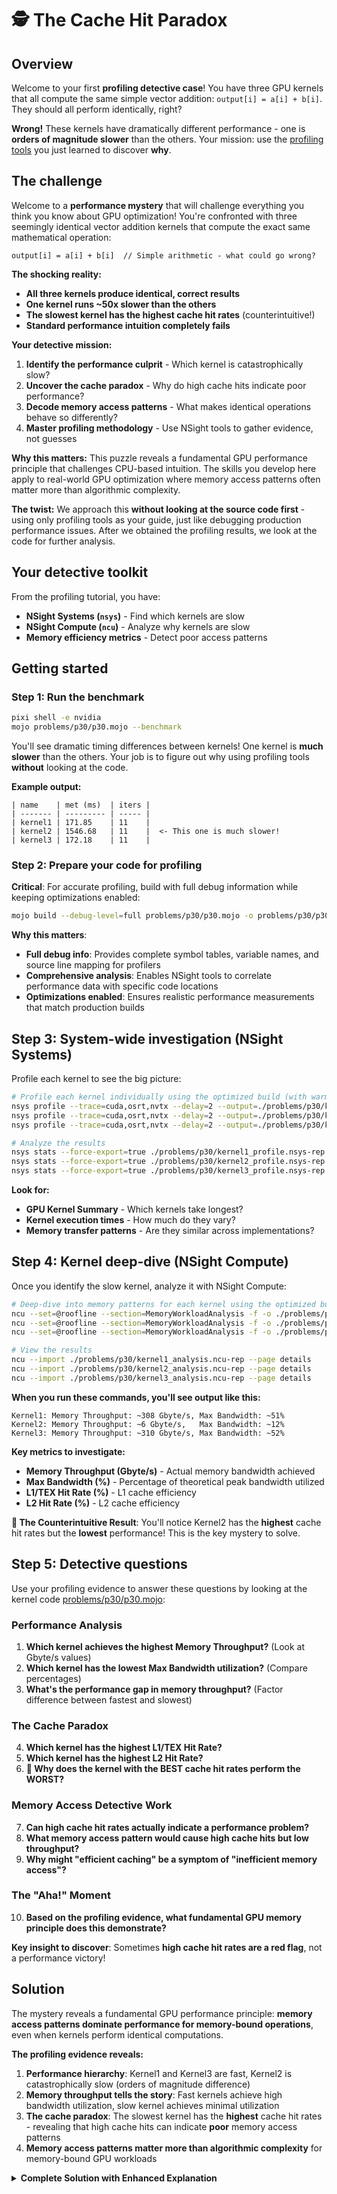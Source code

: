 # 🕵 The Cache Hit Paradox

## Overview

Welcome to your first **profiling detective case**! You have three GPU kernels that all compute the same simple vector addition: `output[i] = a[i] + b[i]`. They should all perform identically, right?

**Wrong!** These kernels have dramatically different performance - one is **orders of magnitude slower** than the others. Your mission: use the [profiling tools](./nvidia_profiling_basics.md) you just learned to discover **why**.

## The challenge

Welcome to a **performance mystery** that will challenge everything you think you know about GPU optimization! You're confronted with three seemingly identical vector addition kernels that compute the exact same mathematical operation:

```
output[i] = a[i] + b[i]  // Simple arithmetic - what could go wrong?
```

**The shocking reality:**

- **All three kernels produce identical, correct results**
- **One kernel runs ~50x slower than the others**
- **The slowest kernel has the highest cache hit rates** (counterintuitive!)
- **Standard performance intuition completely fails**

**Your detective mission:**

1. **Identify the performance culprit** - Which kernel is catastrophically slow?
2. **Uncover the cache paradox** - Why do high cache hits indicate poor performance?
3. **Decode memory access patterns** - What makes identical operations behave so differently?
4. **Master profiling methodology** - Use NSight tools to gather evidence, not guesses

**Why this matters:** This puzzle reveals a fundamental GPU performance principle that challenges CPU-based intuition. The skills you develop here apply to real-world GPU optimization where memory access patterns often matter more than algorithmic complexity.

**The twist:** We approach this **without looking at the source code first** - using only profiling tools as your guide, just like debugging production performance issues. After we obtained the profiling results, we look at the code for further analysis.

## Your detective toolkit

From the profiling tutorial, you have:

- **NSight Systems (`nsys`)** - Find which kernels are slow
- **NSight Compute (`ncu`)** - Analyze why kernels are slow
- **Memory efficiency metrics** - Detect poor access patterns

## Getting started

### Step 1: Run the benchmark

```bash
pixi shell -e nvidia
mojo problems/p30/p30.mojo --benchmark
```

You'll see dramatic timing differences between kernels! One kernel is **much slower** than the others. Your job is to figure out why using profiling tools **without** looking at the code.

**Example output:**

```
| name    | met (ms)  | iters |
| ------- | --------- | ----- |
| kernel1 | 171.85    | 11    |
| kernel2 | 1546.68   | 11    |  <- This one is much slower!
| kernel3 | 172.18    | 11    |
```

### Step 2: Prepare your code for profiling

**Critical**: For accurate profiling, build with full debug information while keeping optimizations enabled:

```bash
mojo build --debug-level=full problems/p30/p30.mojo -o problems/p30/p30_profiler
```

**Why this matters**:

- **Full debug info**: Provides complete symbol tables, variable names, and source line mapping for profilers
- **Comprehensive analysis**: Enables NSight tools to correlate performance data with specific code locations
- **Optimizations enabled**: Ensures realistic performance measurements that match production builds

## Step 3: System-wide investigation (NSight Systems)

Profile each kernel to see the big picture:

```bash
# Profile each kernel individually using the optimized build (with warmup to avoid cold start effects)
nsys profile --trace=cuda,osrt,nvtx --delay=2 --output=./problems/p30/kernel1_profile ./problems/p30/p30_profiler --kernel1
nsys profile --trace=cuda,osrt,nvtx --delay=2 --output=./problems/p30/kernel2_profile ./problems/p30/p30_profiler --kernel2
nsys profile --trace=cuda,osrt,nvtx --delay=2 --output=./problems/p30/kernel3_profile ./problems/p30/p30_profiler --kernel3

# Analyze the results
nsys stats --force-export=true ./problems/p30/kernel1_profile.nsys-rep > ./problems/p30/kernel1_profile.txt
nsys stats --force-export=true ./problems/p30/kernel2_profile.nsys-rep > ./problems/p30/kernel2_profile.txt
nsys stats --force-export=true ./problems/p30/kernel3_profile.nsys-rep > ./problems/p30/kernel3_profile.txt
```

**Look for:**

- **GPU Kernel Summary** - Which kernels take longest?
- **Kernel execution times** - How much do they vary?
- **Memory transfer patterns** - Are they similar across implementations?

## Step 4: Kernel deep-dive (NSight Compute)

Once you identify the slow kernel, analyze it with NSight Compute:

```bash
# Deep-dive into memory patterns for each kernel using the optimized build
ncu --set=@roofline --section=MemoryWorkloadAnalysis -f -o ./problems/p30/kernel1_analysis ./problems/p30/p30_profiler --kernel1
ncu --set=@roofline --section=MemoryWorkloadAnalysis -f -o ./problems/p30/kernel2_analysis ./problems/p30/p30_profiler --kernel2
ncu --set=@roofline --section=MemoryWorkloadAnalysis -f -o ./problems/p30/kernel3_analysis ./problems/p30/p30_profiler --kernel3

# View the results
ncu --import ./problems/p30/kernel1_analysis.ncu-rep --page details
ncu --import ./problems/p30/kernel2_analysis.ncu-rep --page details
ncu --import ./problems/p30/kernel3_analysis.ncu-rep --page details
```

**When you run these commands, you'll see output like this:**

```
Kernel1: Memory Throughput: ~308 Gbyte/s, Max Bandwidth: ~51%
Kernel2: Memory Throughput: ~6 Gbyte/s,   Max Bandwidth: ~12%
Kernel3: Memory Throughput: ~310 Gbyte/s, Max Bandwidth: ~52%
```

**Key metrics to investigate:**

- **Memory Throughput (Gbyte/s)** - Actual memory bandwidth achieved
- **Max Bandwidth (%)** - Percentage of theoretical peak bandwidth utilized
- **L1/TEX Hit Rate (%)** - L1 cache efficiency
- **L2 Hit Rate (%)** - L2 cache efficiency

**🤔 The Counterintuitive Result**: You'll notice Kernel2 has the **highest** cache hit rates but the **lowest** performance! This is the key mystery to solve.

## Step 5: Detective questions

Use your profiling evidence to answer these questions by looking at the kernel code <a href="{{#include ../_includes/repo_url.md}}/blob/main/problems/p30/p30.mojo" class="filename">problems/p30/p30.mojo</a>:

### Performance Analysis

1. **Which kernel achieves the highest Memory Throughput?** (Look at Gbyte/s values)
2. **Which kernel has the lowest Max Bandwidth utilization?** (Compare percentages)
3. **What's the performance gap in memory throughput?** (Factor difference between fastest and slowest)

### The Cache Paradox

4. **Which kernel has the highest L1/TEX Hit Rate?**
5. **Which kernel has the highest L2 Hit Rate?**
6. **🤯 Why does the kernel with the BEST cache hit rates perform the WORST?**

### Memory Access Detective Work

7. **Can high cache hit rates actually indicate a performance problem?**
8. **What memory access pattern would cause high cache hits but low throughput?**
9. **Why might "efficient caching" be a symptom of "inefficient memory access"?**

### The "Aha!" Moment

10. **Based on the profiling evidence, what fundamental GPU memory principle does this demonstrate?**

**Key insight to discover**: Sometimes **high cache hit rates are a red flag**, not a performance victory!

## Solution

The mystery reveals a fundamental GPU performance principle: **memory access patterns dominate performance for memory-bound operations**, even when kernels perform identical computations.

**The profiling evidence reveals:**

1. **Performance hierarchy**: Kernel1 and Kernel3 are fast, Kernel2 is catastrophically slow (orders of magnitude difference)
2. **Memory throughput tells the story**: Fast kernels achieve high bandwidth utilization, slow kernel achieves minimal utilization
3. **The cache paradox**: The slowest kernel has the **highest** cache hit rates - revealing that high cache hits can indicate **poor** memory access patterns
4. **Memory access patterns matter more than algorithmic complexity** for memory-bound GPU workloads

<details class="solution-details">
<summary><strong>Complete Solution with Enhanced Explanation</strong></summary>

This profiling detective case demonstrates how memory access patterns create orders-of-magnitude performance differences, even when kernels perform identical mathematical operations.

## **Performance evidence from profiling**

**NSight Systems Timeline Analysis:**

- **Kernel 1**: Short execution time - **EFFICIENT**
- **Kernel 3**: Similar to Kernel 1 - **EFFICIENT**
- **Kernel 2**: Dramatically longer execution time - **INEFFICIENT**

**NSight Compute Memory Analysis (Hardware-Agnostic Patterns):**

- **Efficient kernels (1 & 3)**: High memory throughput, good bandwidth utilization, moderate cache hit rates
- **Inefficient kernel (2)**: Very low memory throughput, poor bandwidth utilization, **extremely high cache hit rates**

## **The cache paradox revealed**

**🤯 The Counterintuitive Discovery:**

- **Kernel2 has the HIGHEST cache hit rates** but **WORST performance**
- **This challenges conventional wisdom**: "High cache hits = good performance"
- **The truth**: High cache hit rates can be a **symptom of inefficient memory access patterns**

**Why the Cache Paradox Occurs:**

**Traditional CPU intuition (INCORRECT for GPUs):**

- Higher cache hit rates always mean better performance
- Cache hits reduce memory traffic, improving efficiency

**GPU memory reality (CORRECT understanding):**

- **Coalescing matters more than caching** for memory-bound workloads
- **Poor access patterns** can cause artificial cache hit inflation
- **Memory bandwidth utilization** is the real performance indicator

## **Root cause analysis - memory access patterns**

**Actual Kernel Implementations from p30.mojo:**

**Kernel 1 - Efficient Coalesced Access:**

```mojo
{{#include ../../../problems/p30/p30.mojo:kernel1}}
```

*Standard thread indexing - adjacent threads access adjacent memory*

**Kernel 2 - Inefficient Strided Access:**

```mojo
{{#include ../../../problems/p30/p30.mojo:kernel2}}
```

*Large stride=512 creates memory access gaps - same operation but scattered access*

**Kernel 3 - Efficient Reverse Access:**

```mojo
{{#include ../../../problems/p30/p30.mojo:kernel3}}
```

*Reverse indexing but still predictable - adjacent threads access adjacent addresses (just backwards)*

**Pattern Analysis:**

- **Kernel 1**: Classic coalesced access - adjacent threads access adjacent memory
- **Kernel 2**: Catastrophic strided access - threads jump by 512 elements
- **Kernel 3**: Reverse but still coalesced within warps - predictable pattern

## **Understanding the memory system**

**GPU Memory Architecture Fundamentals:**

- **Warp execution**: 32 threads execute together
- **Cache line size**: 128 bytes (32 float32 values)
- **Coalescing requirement**: Adjacent threads should access adjacent memory

**p30.mojo Configuration Details:**

```mojo
alias SIZE = 16 * 1024 * 1024          # 16M elements (64MB of float32 data)
alias THREADS_PER_BLOCK = (1024, 1)    # 1024 threads per block
alias BLOCKS_PER_GRID = (SIZE // 1024, 1)  # 16,384 blocks total
alias dtype = DType.float32             # 4 bytes per element
```

**Why these settings matter:**

- **Large dataset (16M)**: Makes memory access patterns clearly visible
- **1024 threads/block**: Maximum CUDA threads per block
- **32 warps/block**: Each block contains 32 warps of 32 threads each

**Memory Access Efficiency Visualization:**

```
KERNEL 1 (Coalesced):           KERNEL 2 (Strided by 512):
Warp threads 0-31:             Warp threads 0-31:
  Thread 0: Memory[0]            Thread 0: Memory[0]
  Thread 1: Memory[1]            Thread 1: Memory[512]
  Thread 2: Memory[2]            Thread 2: Memory[1024]
  ...                           ...
  Thread 31: Memory[31]          Thread 31: Memory[15872]

Result: 1 cache line fetch       Result: 32 separate cache line fetches
Status: ~308 GB/s throughput     Status: ~6 GB/s throughput
Cache: Efficient utilization     Cache: Same lines hit repeatedly!
```

**KERNEL 3 (Reverse but Coalesced):**

```
Warp threads 0-31 (first iteration):
  Thread 0: Memory[SIZE-1]     (reverse_i = SIZE-1-0)
  Thread 1: Memory[SIZE-2]     (reverse_i = SIZE-1-1)
  Thread 2: Memory[SIZE-3]     (reverse_i = SIZE-1-2)
  ...
  Thread 31: Memory[SIZE-32]   (reverse_i = SIZE-1-31)

Result: Adjacent addresses (just backwards)
Status: ~310 GB/s throughput (nearly identical to Kernel 1)
Cache: Efficient utilization despite reverse order
```

## **The cache paradox explained**

**Why Kernel2 (stride=512) has high cache hit rates but poor performance:**

**The stride=512 disaster explained:**

```mojo
# Each thread processes multiple elements with huge gaps:
Thread 0: elements [0, 512, 1024, 1536, 2048, ...]
Thread 1: elements [1, 513, 1025, 1537, 2049, ...]
Thread 2: elements [2, 514, 1026, 1538, 2050, ...]
...
```

**Why this creates the cache paradox:**

1. **Cache line repetition**: Each 512-element jump stays within overlapping cache line regions
2. **False efficiency illusion**: Same cache lines accessed repeatedly = artificially high "hit rates"
3. **Bandwidth catastrophe**: 32 threads × 32 separate cache lines = massive memory traffic
4. **Warp execution mismatch**: GPU designed for coalesced access, but getting scattered access

**Concrete example with float32 (4 bytes each):**

- **Cache line**: 128 bytes = 32 float32 values
- **Stride 512**: Thread jumps by 512×4 = 2048 bytes = 16 cache lines apart!
- **Warp impact**: 32 threads need 32 different cache lines instead of 1

**The key insight**: High cache hits in Kernel2 are **repeated access to inefficiently fetched data**, not smart caching!

## **Profiling methodology insights**

**Systematic Detective Approach:**

**Phase 1: NSight Systems (Big Picture)**

- Identify which kernels are slow
- Rule out obvious bottlenecks (memory transfers, API overhead)
- Focus on kernel execution time differences

**Phase 2: NSight Compute (Deep Analysis)**

- Analyze memory throughput metrics
- Compare bandwidth utilization percentages
- Investigate cache hit rates and patterns

**Phase 3: Connect Evidence to Theory**

```
PROFILING EVIDENCE → CODE ANALYSIS:

NSight Compute Results:           Actual Code Pattern:
- Kernel1: ~308 GB/s            → i = block_idx*block_dim + thread_idx (coalesced)
- Kernel2: ~6 GB/s, 99% L2 hits → i += 512 (catastrophic stride)
- Kernel3: ~310 GB/s            → reverse_i = size-1-forward_i (reverse coalesced)

The profiler data directly reveals the memory access efficiency!
```

**Evidence-to-Code Connection:**

- **High throughput + normal cache rates** = Coalesced access (Kernels 1 & 3)
- **Low throughput + high cache rates** = Inefficient strided access (Kernel 2)
- **Memory bandwidth utilization** reveals true efficiency regardless of cache statistics

## **Real-world performance implications**

**This pattern affects many GPU applications:**

**Scientific Computing:**

- **Stencil computations**: Neighbor access patterns in grid simulations
- **Linear algebra**: Matrix traversal order (row-major vs column-major)
- **PDE solvers**: Grid point access patterns in finite difference methods

**Graphics and Image Processing:**

- **Texture filtering**: Sample access patterns in shaders
- **Image convolution**: Filter kernel memory access
- **Color space conversion**: Channel interleaving strategies

**Machine Learning:**

- **Matrix operations**: Memory layout optimization in GEMM
- **Tensor contractions**: Multi-dimensional array access patterns
- **Data loading**: Batch processing and preprocessing pipelines

## **Fundamental GPU optimization principles**

**Memory-First Optimization Strategy:**

1. **Memory patterns dominate**: Access patterns often matter more than algorithmic complexity
2. **Coalescing is critical**: Design for adjacent threads accessing adjacent memory
3. **Measure bandwidth utilization**: Focus on actual throughput, not just cache statistics
4. **Profile systematically**: Use NSight tools to identify real bottlenecks

**Key Technical Insights:**

- **Memory-bound workloads**: Bandwidth utilization determines performance
- **Cache metrics can mislead**: High hit rates don't always indicate efficiency
- **Warp-level thinking**: Design access patterns for 32-thread execution groups
- **Hardware-aware programming**: Understanding GPU memory hierarchy is essential

## **Key takeaways**

This detective case reveals that **GPU performance optimization requires abandoning CPU intuition** for **memory-centric thinking**:

**Critical insights:**

- High cache hit rates can indicate poor memory access patterns (not good performance)
- Memory bandwidth utilization matters more than cache statistics
- Simple coalesced patterns often outperform complex algorithms
- Profiling tools reveal counterintuitive performance truths

**Practical methodology:**

- Profile systematically with NSight Systems and NSight Compute
- Design for adjacent threads accessing adjacent memory (coalescing)
- Let profiler evidence guide optimization decisions, not intuition

The cache paradox demonstrates that **high-level metrics can mislead without architectural understanding** - applicable far beyond GPU programming.

</details>
